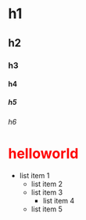 # h1
## h2
### h3
#### h4
##### h5
###### h6
<h1 style="color:red">helloworld</h1>

- list item 1
  - list item 2
  - list item 3
    - list item 4
  - list item 5  